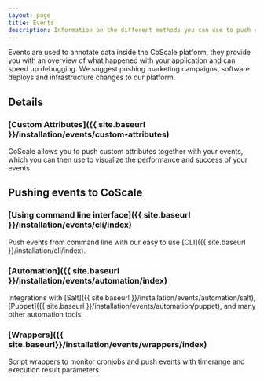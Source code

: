 ```yaml
---
layout: page
title: Events
description: Information on the different methods you can use to push events to the CoScale platform.
---
```


Events are used to annotate data inside the CoScale platform, they provide you with an overview of what happened with your application and can speed up debugging. We suggest pushing marketing campaigns, software deploys and infrastructure changes to our platform.

## Details

### [Custom Attributes]({{ site.baseurl }}/installation/events/custom-attributes)
CoScale allows you to push custom attributes together with your events, which you can then use to visualize the performance and success of your events.

## Pushing events to CoScale

### [Using command line interface]({{ site.baseurl }}/installation/events/cli/index)
Push events from command line with our easy to use [CLI]({{ site.baseurl }}/installation/cli/index).

### [Automation]({{ site.baseurl }}/installation/events/automation/index)

Integrations with [Salt]({{ site.baseurl }}/installation/events/automation/salt), [Puppet]({{ site.baseurl }}/installation/events/automation/puppet), and many other automation tools.

### [Wrappers]({{ site.baseurl}}/installation/events/wrappers/index)

Script wrappers to monitor cronjobs and push events with timerange and execution result parameters.

